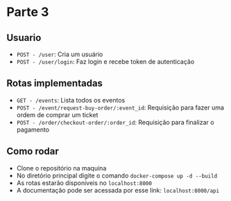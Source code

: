 # Parte 3

## Usuario

- `POST - /user`: Cria um usuário
- `POST - /user/login`: Faz login e recebe token de autenticação

## Rotas implementadas

- `GET - /events`: Lista todos os eventos
- `POST - /event/request-buy-order/:event_id`: Requisição para fazer uma ordem de comprar um ticket
- `POST - /order/checkout-order/:order_id`: Requisição para finalizar o pagamento

## Como rodar

- Clone o repositório na maquina
- No diretório principal digite o comando `docker-compose up -d --build`
- As rotas estarão disponiveis no `localhost:8000`
- A documentação pode ser acessada por esse link: `localhost:8000/api`
